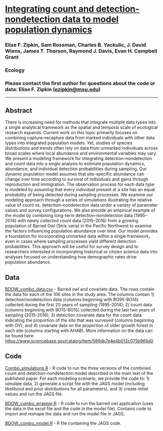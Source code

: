 # [Integrating count and detection-nondetection data to model population dynamics](https://esajournals.onlinelibrary.wiley.com/doi/full/10.1002/ecy.1831)

### Elise F. Zipkin, Sam Rossman, Charles B. Yackulic, J. David Wiens, James T. Thorson, Raymond J. Davis, Evan H. Campbell Grant

### Ecology

### Please contact the first author for questions about the code or data: Elise F. Zipkin (ezipkin@msu.edu)
________________________________________________________________________________________________________________________________________

## Abstract
There is increasing need for methods that integrate multiple data types into a single analytical framework as the spatial and temporal scale of ecological research expands. Current work on this topic primarily focuses on combining capture–recapture data from marked individuals with other data types into integrated population models. Yet, studies of species distributions and trends often rely on data from unmarked individuals across broad scales where local abundance and environmental variables may vary. We present a modeling framework for integrating detection–nondetection and count data into a single analysis to estimate population dynamics, abundance, and individual detection probabilities during sampling. Our dynamic population model assumes that site-specific abundance can change over time according to survival of individuals and gains through reproduction and immigration. The observation process for each data type is modeled by assuming that every individual present at a site has an equal probability of being detected during sampling processes. We examine our modeling approach through a series of simulations illustrating the relative value of count vs. detection–nondetection data under a variety of parameter values and survey configurations. We also provide an empirical example of the model by combining long-term detection–nondetection data (1995–2014) with newly collected count data (2015–2016) from a growing population of Barred Owl (Strix varia) in the Pacific Northwest to examine the factors influencing population abundance over time. Our model provides a foundation for incorporating unmarked data within a single framework, even in cases where sampling processes yield different detection probabilities. This approach will be useful for survey design and to researchers interested in incorporating historical or citizen science data into analyses focused on understanding how demographic rates drive population abundance.

## **Data**
[BDOW_combo_data.csv](https://github.com/zipkinlab/Zipkin_etal_2017_Ecol/blob/master/BDOW_combo_data.csv) - Barred owl and covariate data. The rows contain the data for each of the 106 sites in the study area. The columns contain 1) detection/nondetection data (columns beginning with BO95-BO14) collected during the first 20 years of sampling (1995-2014); 2) count data (columns beginning with BO15-BO15) collected during the last two years of sampling (2015-2016); 3) detection covariate data for the count data indicating the proportion of the site that was surveyed (columns beginning with OV); and 4) covariate data on the proportion of older growth forest in each site (columns starting with AHAB). More information on the data can be found here: https://www.sciencebase.gov/catalog/item/599db7e4e4b012c075b965d0


## **Code**
[Combo_simulations.R](https://github.com/zipkinlab/Zipkin_etal_2017_Ecol/blob/master/Combo_simulations.R) - R code to run the three versions of the combined count and detection-nondetection model described in the main text of the published paper. For each modeling scenario, we provide the code to: 1) simulate data, 2) generate a script file with the JAGS model (including likelihood and prior distributions for all parameters), and 3) create initial values and run the JAGS file.

[BDOW_combo_wrapper.R](https://github.com/zipkinlab/Zipkin_etal_2017_Ecol/blob/master/BDOW_combo_wrapper.R) - R code to run the barred owl application (uses the data in the excel file and the code in the model file). Contains code to import and reshape the data and run the model file in JAGS.

[BDOW_combo_model.R](https://github.com/zipkinlab/Zipkin_etal_2017_Ecol/blob/master/BDOW_combo_model.R) - R file containing the JAGS code.

